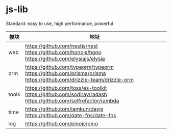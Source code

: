 # js-lib
Standard: easy to use, high performance, powerful

| 模块 | 地址 | 
|-|-|
| web | https://github.com/nestjs/nest https://github.com/honojs/hono https://github.com/elysiajs/elysia |
| orm | https://github.com/typeorm/typeorm https://github.com/prisma/prisma https://github.com/drizzle-team/drizzle-orm | 
| tools | https://github.com/toss/es-toolkit https://github.com/sodiray/radash https://github.com/selfrefactor/rambda |
| time | https://github.com/iamkun/dayjs https://github.com/date-fns/date-fns |
| log | https://github.com/pinojs/pino |
